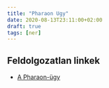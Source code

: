 ```yaml
---
title: "Pharaon Ugy"
date: 2020-08-13T23:11:00+02:00
draft: true
tags: [ner]
---
```


## Feldolgozatlan linkek

- [A Pharaon-ügy](https://index.hu/aktak/ghaith_pharaon_orban_viktor_fbi_interpol/)
